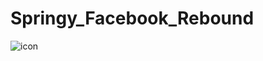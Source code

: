 # Springy_Facebook_Rebound

![icon](https://user-images.githubusercontent.com/11782272/27805001-d83ca692-5fe6-11e7-85bb-d0182d5f69c6.png)
